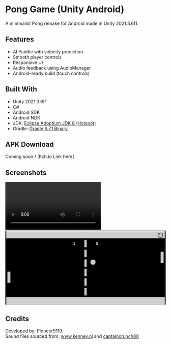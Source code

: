 # Pong Game (Unity Android)

A minimalist Pong remake for Android made in Unity 2021.3.6f1.

## Features
- AI Paddle with velocity prediction
- Smooth player controls
- Responsive UI
- Audio feedback using AudioManager
- Android-ready build (touch controls)

## Built With
- Unity 2021.3.6f1
- C#
- Android SDK
- Android NDK
- JDK: [Eclipse Adoptium JDK 8 (Hotspot)](https://adoptium.net/en-GB/temurin/releases/?version=8)
- Gradle: [Gradle 6.7.1 Binary](https://services.gradle.org/distributions/gradle-6.7.1-bin.zip)

## APK Download
Coming soon / [Itch.io Link here]

## Screenshots
![Demo Video](Demo_Video.mp4)
![Gameplay Image](Project_SS.jpg)

## Credits
Developed by: Pioneer9110.\
Sound files sourced from: www.kenney.nl and [captaincrunch80](https://opengameart.org/content/3-ping-pong-sounds-8-bit-style)
